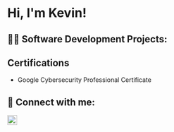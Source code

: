 <h1>Hi, I'm Kevin!</h1>

<h2>👨‍💻 Software Development Projects:</h2>

<!-- - [Active Directory Home Lab](https://github.com/joshmadakor1/Algorithms-Practice) -->


<h2>Certifications</h2>

- Google Cybersecurity Professional Certificate

<h2> 🤳 Connect with me:</h2>

[<img align="left" alt="JoshMadakor | LinkedIn" width="22px" src="https://upload.wikimedia.org/wikipedia/commons/thumb/f/f8/LinkedIn_icon_circle.svg/1200px-LinkedIn_icon_circle.svg.png" />][linkedin]

[linkedin]: https://www.linkedin.com/in/kevin-lefebvre0617/

<!--
**joshmadakor1/joshmadakor1** is a ✨ _special_ ✨ repository because its `README.md` (this file) appears on your GitHub profile.

Here are some ideas to get you started:

- 🔭 I’m currently working on ...
- 🌱 I’m currently learning ...
- 👯 I’m looking to collaborate on ...
- 🤔 I’m looking for help with ...
- 💬 Ask me about ...
- 📫 How to reach me: ...
- 😄 Pronouns: ...
- ⚡ Fun fact: ...
-->

